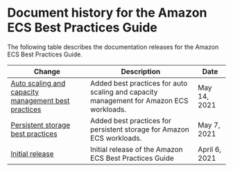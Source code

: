 # Document history for the Amazon ECS Best Practices Guide<a name="doc-history"></a>

The following table describes the documentation releases for the Amazon ECS Best Practices Guide\.

| Change | Description | Date | 
| --- |--- |--- |
| [Auto scaling and capacity management best practices](#doc-history) | Added best practices for auto scaling and capacity management for Amazon ECS workloads\. | May 14, 2021 | 
| [Persistent storage best practices](#doc-history) | Added best practices for persistent storage for Amazon ECS workloads\. | May 7, 2021 | 
| [Initial release](#doc-history) | Initial release of the Amazon ECS Best Practices Guide | April 6, 2021 | 